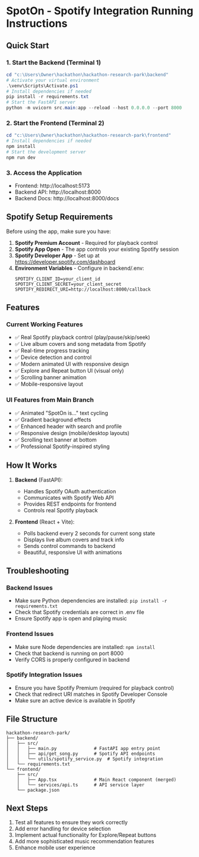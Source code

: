 # SpotOn - Spotify Integration Running Instructions

## Quick Start

### 1. Start the Backend (Terminal 1)
```powershell
cd "c:\Users\Owner\hackathon\hackathon-research-park\backend"
# Activate your virtual environment
.\venv\Scripts\Activate.ps1
# Install dependencies if needed
pip install -r requirements.txt
# Start the FastAPI server
python -m uvicorn src.main:app --reload --host 0.0.0.0 --port 8000
```

### 2. Start the Frontend (Terminal 2)
```powershell
cd "c:\Users\Owner\hackathon\hackathon-research-park\frontend"
# Install dependencies if needed
npm install
# Start the development server
npm run dev
```

### 3. Access the Application
- Frontend: http://localhost:5173
- Backend API: http://localhost:8000
- Backend Docs: http://localhost:8000/docs

## Spotify Setup Requirements

Before using the app, make sure you have:

1. **Spotify Premium Account** - Required for playback control
2. **Spotify App Open** - The app controls your existing Spotify session
3. **Spotify Developer App** - Set up at https://developer.spotify.com/dashboard
4. **Environment Variables** - Configure in backend/.env:
   ```
   SPOTIFY_CLIENT_ID=your_client_id
   SPOTIFY_CLIENT_SECRET=your_client_secret
   SPOTIFY_REDIRECT_URI=http://localhost:8000/callback
   ```

## Features

### Current Working Features
- ✅ Real Spotify playback control (play/pause/skip/seek)
- ✅ Live album covers and song metadata from Spotify
- ✅ Real-time progress tracking
- ✅ Device detection and control
- ✅ Modern animated UI with responsive design
- ✅ Explore and Repeat button UI (visual only)
- ✅ Scrolling banner animation
- ✅ Mobile-responsive layout

### UI Features from Main Branch
- ✅ Animated "SpotOn is..." text cycling
- ✅ Gradient background effects
- ✅ Enhanced header with search and profile
- ✅ Responsive design (mobile/desktop layouts)
- ✅ Scrolling text banner at bottom
- ✅ Professional Spotify-inspired styling

## How It Works

1. **Backend** (FastAPI):
   - Handles Spotify OAuth authentication
   - Communicates with Spotify Web API
   - Provides REST endpoints for frontend
   - Controls real Spotify playback

2. **Frontend** (React + Vite):
   - Polls backend every 2 seconds for current song state
   - Displays live album covers and track info
   - Sends control commands to backend
   - Beautiful, responsive UI with animations

## Troubleshooting

### Backend Issues
- Make sure Python dependencies are installed: `pip install -r requirements.txt`
- Check that Spotify credentials are correct in .env file
- Ensure Spotify app is open and playing music

### Frontend Issues
- Make sure Node dependencies are installed: `npm install`
- Check that backend is running on port 8000
- Verify CORS is properly configured in backend

### Spotify Integration Issues
- Ensure you have Spotify Premium (required for playback control)
- Check that redirect URI matches in Spotify Developer Console
- Make sure an active device is available in Spotify

## File Structure

```
hackathon-research-park/
├── backend/
│   ├── src/
│   │   ├── main.py              # FastAPI app entry point
│   │   ├── api/get_song.py      # Spotify API endpoints
│   │   └── utils/spotify_service.py  # Spotify integration
│   └── requirements.txt
└── frontend/
    ├── src/
    │   ├── App.tsx              # Main React component (merged)
    │   └── services/api.ts      # API service layer
    └── package.json
```

## Next Steps

1. Test all features to ensure they work correctly
2. Add error handling for device selection
3. Implement actual functionality for Explore/Repeat buttons
4. Add more sophisticated music recommendation features
5. Enhance mobile user experience

